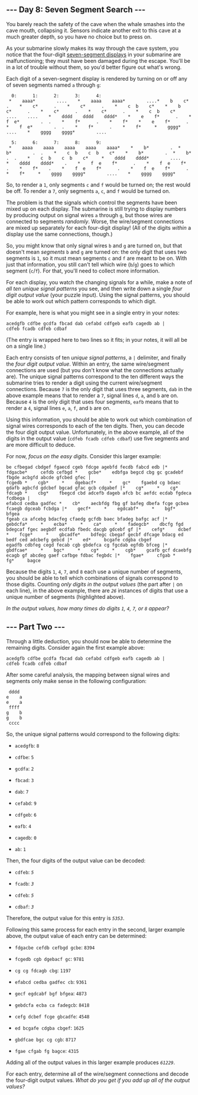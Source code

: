 ## --- Day 8: Seven Segment Search --- ##

You barely reach the safety of the cave when the whale smashes into the
cave mouth, collapsing it. Sensors indicate another exit to this cave
at a much greater depth, so you have no choice but to press on.

As your submarine slowly makes its way through the cave system, you
notice that the four-digit [seven-segment displays](https://en.wikipedia.org/wiki/Seven-segment_display)
in your submarine are malfunctioning; they must have been damaged
during the escape. You'll be in a lot of trouble without them, so you'd
better figure out what's wrong.

Each digit of a seven-segment display is rendered by turning on or off
any of seven segments named `a` through `g`:

      0:      1:      2:      3:      4:
     *    aaaa*        ....    *    aaaa    aaaa*        ....*    b    c*      .    *    c*      .    *    c*      .    *    c  b    c*    *    b    c*      .    *    c*      .    *    c*      .    *    c  b    c*     ....    ....    *    dddd    dddd    dddd*    *    e    f*      .    *    f  e*        .  .    *    f*      .    *    f*    *    e    f*      .    *    f  e*        .  .    *    f*      .    *    f*     *    gggg*        ....    *    gggg    gggg*        ....
    
      5:      6:      7:      8:      9:
     *    aaaa    aaaa    aaaa    aaaa    aaaa*    *    b*        .  *    b*        .  .    *    c  b    c  b    c*    *    b*        .  *    b*        .  .    *    c  b    c  b    c*     *    dddd    dddd*        ....    *    dddd    dddd*    .    *    f  e    f*      .    *    f  e    f*      .    *    f*    .    *    f  e    f*      .    *    f  e    f*      .    *    f*     *    gggg    gggg*        ....    *    gggg    gggg*    

So, to render a `1`, only segments `c` and `f` would be turned on; the
rest would be off. To render a `7`, only segments `a`, `c`, and `f`
would be turned on.

The problem is that the signals which control the segments have been
mixed up on each display. The submarine is still trying to display
numbers by producing output on signal wires `a` through `g`, but those
wires are connected to segments *randomly*. Worse, the wire/segment
connections are mixed up separately for each four-digit display! (All
of the digits *within* a display use the same connections, though.)

So, you might know that only signal wires `b` and `g` are turned on,
but that doesn't mean *segments* `b` and `g` are turned on: the only
digit that uses two segments is `1`, so it must mean segments `c` and `f`
are meant to be on. With just that information, you still can't tell
which wire (`b`/`g`) goes to which segment (`c`/`f`). For that, you'll
need to collect more information.

For each display, you watch the changing signals for a while, make a
note of *all ten unique signal patterns* you see, and then write down a
single *four digit output value* (your puzzle input). Using the signal
patterns, you should be able to work out which pattern corresponds to
which digit.

For example, here is what you might see in a single entry in your
notes:

    acedgfb cdfbe gcdfa fbcad dab cefabd cdfgeb eafb cagedb ab |
    cdfeb fcadb cdfeb cdbaf

(The entry is wrapped here to two lines so it fits; in your notes, it
will all be on a single line.)

Each entry consists of ten *unique signal patterns*, a `|` delimiter,
and finally the *four digit output value*. Within an entry, the same
wire/segment connections are used (but you don't know what the
connections actually are). The unique signal patterns correspond to the
ten different ways the submarine tries to render a digit using the
current wire/segment connections. Because `7` is the only digit that
uses three segments, `dab` in the above example means that to render a
`7`, signal lines `d`, `a`, and `b` are on. Because `4` is the only
digit that uses four segments, `eafb` means that to render a `4`,
signal lines `e`, `a`, `f`, and `b` are on.

Using this information, you should be able to work out which
combination of signal wires corresponds to each of the ten digits.
Then, you can decode the four digit output value. Unfortunately, in the
above example, all of the digits in the output value (`cdfeb fcadb
cdfeb cdbaf`) use five segments and are more difficult to deduce.

For now, *focus on the easy digits*. Consider this larger example:

    be cfbegad cbdgef fgaecd cgeb fdcge agebfd fecdb fabcd edb |*    fdgacbe*     cefdb cefbgd *    gcbe*    edbfga begcd cbg gc gcadebf fbgde acbgfd abcde gfcbed gfec |
    fcgedb *    cgb*     *    dgebacf*     *    gc*    fgaebd cg bdaec gdafb agbcfd gdcbef bgcad gfac gcb cdgabef |*    cg*     *    cg*     fdcagb *    cbg*    fbegcd cbd adcefb dageb afcb bc aefdc ecdab fgdeca fcdbega |
    efabcd cedba gadfec *    cb*    aecbfdg fbg gf bafeg dbefa fcge gcbea fcaegb dgceab fcbdga |*    gecf*     *    egdcabf*     *    bgf*     bfgea
    fgeab ca afcebg bdacfeg cfaedg gcfdb baec bfadeg bafgc acf |*    gebdcfa*     *    ecba*     *    ca*     *    fadegcb*    dbcfg fgd bdegcaf fgec aegbdf ecdfab fbedc dacgb gdcebf gf |*    cefg*     dcbef *    fcge*     *    gbcadfe*    bdfegc cbegaf gecbf dfcage bdacg ed bedf ced adcbefg gebcd |*    ed*     bcgafe cdgba cbgef
    egadfb cdbfeg cegd fecab cgb gbdefca cg fgcdab egfdb bfceg |*    gbdfcae*     *    bgc*     *    cg*     *    cgb*    gcafb gcf dcaebfg ecagb gf abcdeg gaef cafbge fdbac fegbdc |*    fgae*     cfgab *    fg*     bagce

Because the digits `1`, `4`, `7`, and `8` each use a unique number of
segments, you should be able to tell which combinations of signals
correspond to those digits. Counting *only digits in the output values*
(the part after `|` on each line), in the above example, there are *`26`*
instances of digits that use a unique number of segments (highlighted
above).

*In the output values, how many times do digits `1`, `4`, `7`, or `8`
appear?*

## --- Part Two --- ##

Through a little deduction, you should now be able to determine the
remaining digits. Consider again the first example above:

    acedgfb cdfbe gcdfa fbcad dab cefabd cdfgeb eafb cagedb ab |
    cdfeb fcadb cdfeb cdbaf

After some careful analysis, the mapping between signal wires and
segments only make sense in the following configuration:

     dddd
    e    a
    e    a
     ffff
    g    b
    g    b
     cccc

So, the unique signal patterns would correspond to the following
digits:

  * `acedgfb`: `8`

  * `cdfbe`: `5`

  * `gcdfa`: `2`

  * `fbcad`: `3`

  * `dab`: `7`

  * `cefabd`: `9`

  * `cdfgeb`: `6`

  * `eafb`: `4`

  * `cagedb`: `0`

  * `ab`: `1`

Then, the four digits of the output value can be decoded:

  * `cdfeb`: *`5`*

  * `fcadb`: *`3`*

  * `cdfeb`: *`5`*

  * `cdbaf`: *`3`*

Therefore, the output value for this entry is *`5353`*.

Following this same process for each entry in the second, larger
example above, the output value of each entry can be determined:

  * `fdgacbe cefdb cefbgd gcbe`: `8394`

  * `fcgedb cgb dgebacf gc`: `9781`

  * `cg cg fdcagb cbg`: `1197`

  * `efabcd cedba gadfec cb`: `9361`

  * `gecf egdcabf bgf bfgea`: `4873`

  * `gebdcfa ecba ca fadegcb`: `8418`

  * `cefg dcbef fcge gbcadfe`: `4548`

  * `ed bcgafe cdgba cbgef`: `1625`

  * `gbdfcae bgc cg cgb`: `8717`

  * `fgae cfgab fg bagce`: `4315`

Adding all of the output values in this larger example produces *`61229`*.

For each entry, determine all of the wire/segment connections and
decode the four-digit output values. *What do you get if you add up all
of the output values?*
